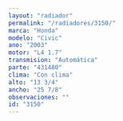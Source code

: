 ```yaml
---
layout: "radiador"
permalink: "/radiadores/3150/"
marca: "Honda"
modelo: "Civic"
ano: "2003"
motor: "L4 1.7"
transmision: "Automática"
parte: "431480"
clima: "Con clima"
alto: "13 3/4"
ancho: "25 7/8"
observaciones: ""
id: "3150"
---
```


